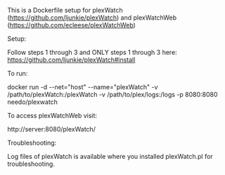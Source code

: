 This is a Dockerfile setup for plexWatch (https://github.com/ljunkie/plexWatch) and plexWatchWeb (https://github.com/ecleese/plexWatchWeb)

Setup:

Follow steps 1 through 3 and ONLY steps 1 through 3 here: https://github.com/ljunkie/plexWatch#install

To run:

docker run -d --net="host" --name="plexWatch" -v /path/to/plexWatch:/plexWatch -v /path/to/plex/logs:/logs -p 8080:8080 needo/plexwatch

To access plexWatchWeb visit:

http://server:8080/plexWatch/

Troubleshooting:

Log files of plexWatch is available where you installed plexWatch.pl for troubleshooting.
